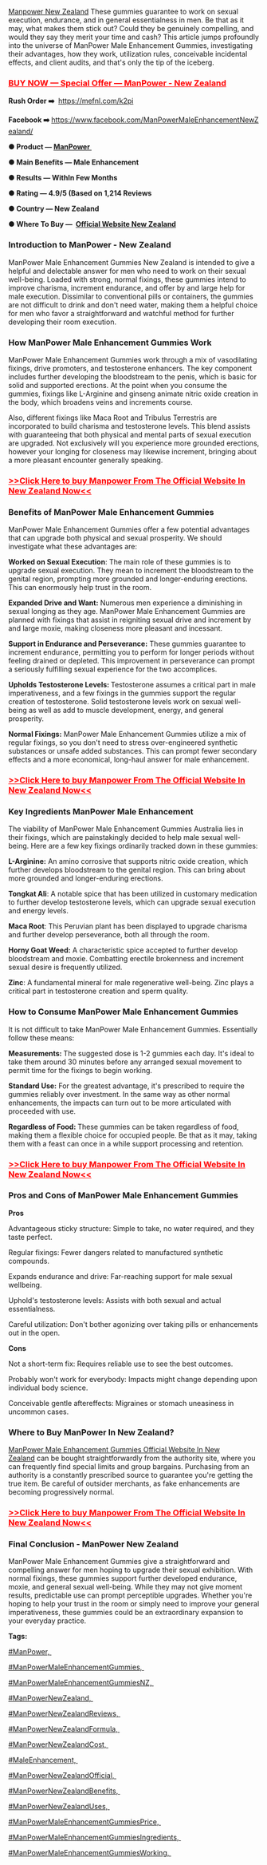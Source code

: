 <p><a href="https://mefnl.com/k2pi">Manpower New Zealand</a>&nbsp;These gummies guarantee to work on sexual execution, endurance, and in general essentialness in men. Be that as it may, what makes them stick out? Could they be genuinely compelling, and would they say they merit your time and cash? This article jumps profoundly into the universe of ManPower Male Enhancement Gummies, investigating their advantages, how they work, utilization rules, conceivable incidental effects, and client audits, and that's only the tip of the iceberg.</p>
<h3><span style="color: #ff0000;"><a style="color: #ff0000;" href="https://mefnl.com/k2pi"><strong>BUY NOW&nbsp;&mdash;&nbsp;Special Offer&nbsp;&mdash;&nbsp;ManPower - New Zealand</strong></a></span></h3>
<p><strong>Rush Order&nbsp;➡️&nbsp;</strong>&nbsp;<a class="in-cell-link" href="https://mefnl.com/k2pi" target="_blank">https://mefnl.com/k2pi</a></p>
<p><strong>Facebook&nbsp;➡️&nbsp;</strong><a class="in-cell-link" href="https://www.facebook.com/ManPowerMaleEnhancementNewZealand/" target="_blank">https://www.facebook.com/ManPowerMaleEnhancementNewZealand/</a></p>
<p><strong>● Product &mdash;&nbsp;<a href="https://mefnl.com/k2pi">ManPower&nbsp;</a></strong></p>
<p><strong>● Main Benefits &mdash; Male Enhancement</strong></p>
<p><strong>● Results &mdash; WithIn Few Months</strong></p>
<p><strong>● Rating &mdash; 4.9/5 (Based on 1,214 Reviews</strong></p>
<p><strong>● Country &mdash; New Zealand</strong></p>
<p><strong>● Where To Buy &mdash;&nbsp;&nbsp;<a href="https://mefnl.com/k2pi">Official Website New Zealand</a></strong></p>
<h3><strong>Introduction to ManPower - New Zealand</strong></h3>
<p>ManPower Male Enhancement Gummies New Zealand is intended to give a helpful and delectable answer for men who need to work on their sexual well-being. Loaded with strong, normal fixings, these gummies intend to improve charisma, increment endurance, and offer by and large help for male execution. Dissimilar to conventional pills or containers, the gummies are not difficult to drink and don't need water, making them a helpful choice for men who favor a straightforward and watchful method for further developing their room execution.</p>
<h3><strong>How ManPower Male Enhancement Gummies Work</strong></h3>
<p>ManPower Male Enhancement Gummies work through a mix of vasodilating fixings, drive promoters, and testosterone enhancers. The key component includes further developing the bloodstream to the penis, which is basic for solid and supported erections. At the point when you consume the gummies, fixings like L-Arginine and ginseng animate nitric oxide creation in the body, which broadens veins and increments course.</p>
<p>Also, different fixings like Maca Root and Tribulus Terrestris are incorporated to build charisma and testosterone levels. This blend assists with guaranteeing that both physical and mental parts of sexual execution are upgraded. Not exclusively will you experience more grounded erections, however your longing for closeness may likewise increment, bringing about a more pleasant encounter generally speaking.</p>
<h3><span style="color: #ff0000;"><a style="color: #ff0000;" href="https://mefnl.com/k2pi"><strong>&gt;&gt;Click Here to buy Manpower From The Official Website In New Zealand Now&lt;&lt;</strong></a></span></h3>
<h3><strong>Benefits of ManPower Male Enhancement Gummies</strong></h3>
<p>ManPower Male Enhancement Gummies offer a few potential advantages that can upgrade both physical and sexual prosperity. We should investigate what these advantages are:</p>
<p><strong>Worked on Sexual Execution</strong>: The main role of these gummies is to upgrade sexual execution. They mean to increment the bloodstream to the genital region, prompting more grounded and longer-enduring erections. This can enormously help trust in the room.</p>
<p><strong>Expanded Drive and Want:</strong>&nbsp;Numerous men experience a diminishing in sexual longing as they age. ManPower Male Enhancement Gummies are planned with fixings that assist in reigniting sexual drive and increment by and large moxie, making closeness more pleasant and incessant.</p>
<p><strong>Support in Endurance and Perseverance:</strong>&nbsp;These gummies guarantee to increment endurance, permitting you to perform for longer periods without feeling drained or depleted. This improvement in perseverance can prompt a seriously fulfilling sexual experience for the two accomplices.</p>
<p><strong>Upholds Testosterone Levels:&nbsp;</strong>Testosterone assumes a critical part in male imperativeness, and a few fixings in the gummies support the regular creation of testosterone. Solid testosterone levels work on sexual well-being as well as add to muscle development, energy, and general prosperity.</p>
<p><strong>Normal Fixings:</strong>&nbsp;ManPower Male Enhancement Gummies utilize a mix of regular fixings, so you don't need to stress over-engineered synthetic substances or unsafe added substances. This can prompt fewer secondary effects and a more economical, long-haul answer for male enhancement.</p>
<h3><span style="color: #ff0000;"><a style="color: #ff0000;" href="https://mefnl.com/k2pi"><strong>&gt;&gt;Click Here to buy Manpower From The Official Website In New Zealand Now&lt;&lt;</strong></a></span></h3>
<h3><strong>Key Ingredients ManPower Male Enhancement&nbsp;</strong></h3>
<p>The viability of ManPower Male Enhancement Gummies Australia lies in their fixings, which are painstakingly decided to help male sexual well-being. Here are a few key fixings ordinarily tracked down in these gummies:</p>
<p><strong>L-Arginine:</strong>&nbsp;An amino corrosive that supports nitric oxide creation, which further develops bloodstream to the genital region. This can bring about more grounded and longer-enduring erections.</p>
<p><strong>Tongkat Ali</strong>: A notable spice that has been utilized in customary medication to further develop testosterone levels, which can upgrade sexual execution and energy levels.</p>
<p><strong>Maca Root</strong>: This Peruvian plant has been displayed to upgrade charisma and further develop perseverance, both all through the room.</p>
<p><strong>Horny Goat Weed:</strong>&nbsp;A characteristic spice accepted to further develop bloodstream and moxie. Combatting erectile brokenness and increment sexual desire is frequently utilized.</p>
<p><strong>Zinc</strong>: A fundamental mineral for male regenerative well-being. Zinc plays a critical part in testosterone creation and sperm quality.</p>
<h3><strong>How to Consume ManPower Male Enhancement Gummies</strong></h3>
<p>It is not difficult to take ManPower Male Enhancement Gummies. Essentially follow these means:</p>
<p><strong>Measurements:&nbsp;</strong>The suggested dose is 1-2 gummies each day. It's ideal to take them around 30 minutes before any arranged sexual movement to permit time for the fixings to begin working.</p>
<p><strong>Standard Use:</strong>&nbsp;For the greatest advantage, it's prescribed to require the gummies reliably over investment. In the same way as other normal enhancements, the impacts can turn out to be more articulated with proceeded with use.</p>
<p><strong>Regardless of Food:&nbsp;</strong>These gummies can be taken regardless of food, making them a flexible choice for occupied people. Be that as it may, taking them with a feast can once in a while support processing and retention.</p>
<h3><span style="color: #ff0000;"><a style="color: #ff0000;" href="https://mefnl.com/k2pi"><strong>&gt;&gt;Click Here to buy Manpower From The Official Website In New Zealand Now&lt;&lt;</strong></a></span></h3>
<h3><strong>Pros and Cons of ManPower Male Enhancement Gummies</strong></h3>
<p><strong>Pros</strong></p>
<p>Advantageous sticky structure: Simple to take, no water required, and they taste perfect.</p>
<p>Regular fixings: Fewer dangers related to manufactured synthetic compounds.</p>
<p>Expands endurance and drive: Far-reaching support for male sexual wellbeing.</p>
<p>Uphold's testosterone levels: Assists with both sexual and actual essentialness.</p>
<p>Careful utilization: Don't bother agonizing over taking pills or enhancements out in the open.</p>
<p><strong>Cons</strong></p>
<p>Not a short-term fix: Requires reliable use to see the best outcomes.</p>
<p>Probably won't work for everybody: Impacts might change depending upon individual body science.</p>
<p>Conceivable gentle aftereffects: Migraines or stomach uneasiness in uncommon cases.</p>
<h3><strong>Where to Buy ManPower In New Zealand?</strong></h3>
<p><a href="https://mefnl.com/k2pi">ManPower Male Enhancement Gummies Official Website In New Zealand</a>&nbsp;can be bought straightforwardly from the authority site, where you can frequently find special limits and group bargains. Purchasing from an authority is a constantly prescribed source to guarantee you're getting the true item. Be careful of outsider merchants, as fake enhancements are becoming progressively normal.</p>
<h3><span style="color: #ff0000;"><a style="color: #ff0000;" href="https://mefnl.com/k2pi"><strong>&gt;&gt;Click Here to buy Manpower From The Official Website In New Zealand Now&lt;&lt;</strong></a></span></h3>
<h3><strong>Final Conclusion -&nbsp;ManPower New Zealand</strong></h3>
<p>ManPower Male Enhancement Gummies give a straightforward and compelling answer for men hoping to upgrade their sexual exhibition. With normal fixings, these gummies support further developed endurance, moxie, and general sexual well-being. While they may not give moment results, predictable use can prompt perceptible upgrades. Whether you're hoping to help your trust in the room or simply need to improve your general imperativeness, these gummies could be an extraordinary expansion to your everyday practice.</p>
<p><strong>Tags:</strong></p>
<p><a href="https://mefnl.com/k2pi">#ManPower,&nbsp;</a></p>
<p><a href="https://mefnl.com/k2pi">#ManPowerMaleEnhancementGummies,&nbsp;</a></p>
<p><a href="https://mefnl.com/k2pi">#ManPowerMaleEnhancementGummiesNZ,&nbsp;</a></p>
<p><a href="https://mefnl.com/k2pi">#ManPowerNewZealand,&nbsp;</a></p>
<p><a href="https://mefnl.com/k2pi">#ManPowerNewZealandReviews,&nbsp;</a></p>
<p><a href="https://mefnl.com/k2pi">#ManPowerNewZealandFormula,&nbsp;</a></p>
<p><a href="https://mefnl.com/k2pi">#ManPowerNewZealandCost,&nbsp;</a></p>
<p><a href="https://mefnl.com/k2pi">#MaleEnhancement,&nbsp;</a></p>
<p><a href="https://mefnl.com/k2pi">#ManPowerNewZealandOfficial,&nbsp;</a></p>
<p><a href="https://mefnl.com/k2pi">#ManPowerNewZealandBenefits,&nbsp;</a></p>
<p><a href="https://mefnl.com/k2pi">#ManPowerNewZealandUses,&nbsp;</a></p>
<p><a href="https://mefnl.com/k2pi">#ManPowerMaleEnhancementGummiesPrice,&nbsp;</a></p>
<p><a href="https://mefnl.com/k2pi">#ManPowerMaleEnhancementGummiesIngredients,&nbsp;</a></p>
<p><a href="https://mefnl.com/k2pi">#ManPowerMaleEnhancementGummiesWorking,&nbsp;</a></p>
